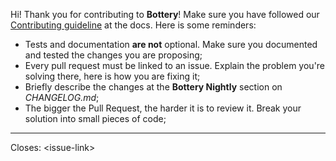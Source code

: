 Hi! Thank you for contributing to **Bottery**! Make sure you have followed our
[Contributing guideline](https://docs.bottery.io/en/latest/contributing.html)
at the docs. Here is some reminders:

- Tests and documentation **are not** optional. Make sure you documented and
tested the changes you are proposing;
- Every pull request must be linked to an issue. Explain the problem you're solving
there, here is how you are fixing it;
- Briefly describe the changes at the **Bottery Nightly** section on
*CHANGELOG.md*;
- The bigger the Pull Request, the harder it is to review it. Break your
solution into small pieces of code;

---

Closes: \<issue-link\>
